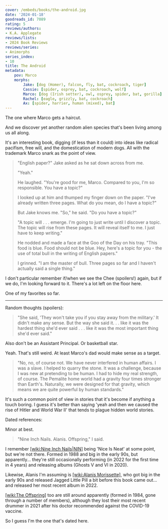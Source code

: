 ```yaml
---
cover: /embeds/books/the-android.jpg
date: '2024-01-18'
goodreads_id: 7089
rating: 5
reviews/authors:
- K.A. Applegate
reviews/lists:
- 2024 Book Reviews
reviews/series:
- Animorphs
series_index:
- 10
title: The Android
metadata:
    pov: Marco
    morphs:
        Jake: [dog (Homer), falcon, fly, bat, cockroach, tiger]
        Cassie: [spider, osprey, bat, cockroach, wolf]
        Marco: [dog (Irish setter), owl, osprey, spider, bat, gorilla]
        Rachel: [eagle, grizzly, bat, cockroach]
        Ax: [spider, harrier, human (mixed), bat]
---
```

The one where Marco gets a haircut. 

And we discover yet another random alien species that's been living among us all along. 

It's an interesting book, digging (if less than it could) into ideas like radical pacifism, free will, and the domestication of modern dogs. All with the trademark Marco snark as the point of view. 

> "English paper?" Jake asked as he sat down across from me.
> 
> "Yeah."
> 
> He laughed. "You're good for me, Marco. Compared to you, I'm so responsible. You have a topic?"
> 
> I looked up at him and thumped my finger down on the paper. "I've already written three pages. What do you mean, do I have a topic?"
> 
> But Jake knows me. "So," he said. "Do you have a topic?"
> 
> "A topic will . . . emerge. I'm going to just write until I discover a topic. The topic will rise from these pages. It will reveal itself to me. I just have to keep writing."
> 
> He nodded and made a face at the Goo of the Day on his tray. "This food is blue. Food should not be blue. Hey, here's a topic for you - the use of total bull in the writing of English papers."
> 
> I grinned. "I am the master of bull. Three pages so far and I haven't actually said a single thing."

I don't particular remember if/when we see the Chee (spoilers!) again, but if we do, I'm looking forward to it. There's a lot left on the floor here. 

One of my favorites so far.  

<!--more-->

- - - 

Random thoughts (spoilers):

> "She said, 'They won't take you if you stay away from the military.' It didn't make any sense. But the way she said it. . . like it was the hardest thing she'd ever said . . . like it was the most important thing she'd ever said."

Also don't be an Assistant Principal. Or basketball star. 

Yeah. That's still weird. At least Marco's dad would make sense as a target. 

> "No, no, of course not. We have never interfered in human affairs. I was a slave. I helped to quarry the stone. It was a challenge, because I was new at pretending to be human. I had to hide my real strength, of course. The Pemalite home world had a gravity four times stronger than Earth's. Naturally, we were designed for that gravity, which means we are quite powerful by human standards."

It's such a common point of view in stories that it's become if anything a touch boring. I guess it's better than saying 'yeah and then we caused the rise of Hitler and World War II' that tends to plague hidden world stories. 

Dated references:

Minor at best. 

> "Nine Inch Nails. Alanis. Offspring," I said.

I remember [[wiki:Nine Inch Nails|NIN]]() being 'Nice Is Neat' at some point, but we're not there. Formed in 1988 and big in the early 90s, but apparently... they're still occasionally performing (in 2022 for the first time in 4 years) and releasing albums (Ghosts V and VI in 2020). 

Likewise, Alanis I'm assuming is [[wiki:Alanis Morissette]](), who got big in the early 90s and released Jagged Little Pill a bit before this book came out... and released her most recent album in 2022. 

[[wiki:The Offspring]]() too are still around apparently (formed in 1984, gone through a number of members), although they lost their most recent drummer in 2021 after his doctor recommended against the COVID-19 vaccine.

So I guess I'm the one that's dated here. 
